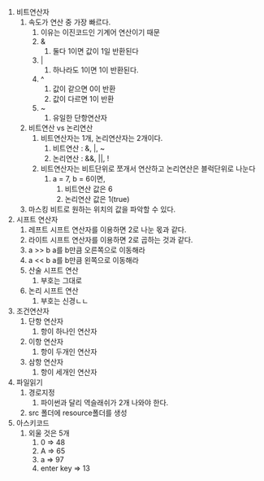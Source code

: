 1. 비트연산자
   1. 속도가 연산 중 가장 빠르다.
      1. 이유는 이진코드인 기계어 연산이기 때문
      2. &
         1. 둘다  1이면 값이 1일 반환된다
      3. |
         1. 하나라도 1이면 1이 반환된다.
      4. ^
         1. 값이 같으면 0이 반환
         2. 값이 다르면 1이 반환
      5. ~
         1. 유일한 단항연산자
   2. 비트연산 vs 논리연산
      1. 비트연산자는 1개, 논리연산자는 2개이다.
         1. 비트연산 : &, |, ~
         2. 논리연산 : &&, ||, !
      2. 비트연산자는 비트단위로 쪼개서 연산하고 논리연산은 블럭단위로 나눈다
         1. a = 7, b = 6이면,
            1. 비트연산 값은 6
            2. 논리연산 값은 1(true)
   3. 마스킹 비트로 원하는 위치의 값을 파악할 수 있다.
2. 시프트 연산자
   1. 레프트 시프트 연산자를 이용하면 2로 나눈 몫과 같다.
   2. 라이트 시프트 연산자를 이용하면 2로 곱하는 것과 같다.
   3. a >> b a를 b만큼 오른쪽으로 이동해라
   4. a << b a를 b만큼 왼쪽으로 이동해라
   5. 산술 시프트 연산
      1. 부호는 그대로
   6. 논리 시프트 연산
      1. 부호는 신경ㄴㄴ
3. 조건연산자
   1. 단항 연산자
      1. 항이 하나인 연산자
   2. 이항 연산자
      1. 항이 두개인 연산자
   3. 삼항 연산자
      1. 항이 세개인 연산자
4. 파일읽기
   1. 경로지정
      1. 파이썬과 달리 역슬래쉬가 2개 나와야 한다.
   2. src 폴더에 resource폴더를 생성
5. 아스키코드
   1. 외울 것은 5개
      1. 0 => 48
      2. A => 65
      3. a => 97
      4. enter key => 13